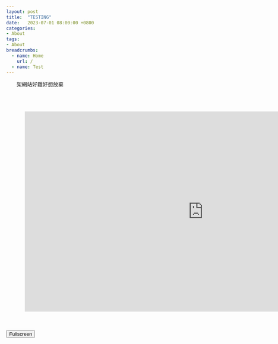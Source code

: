 ```yaml
---
layout: post
title:  "TESTING"
date:   2023-07-01 08:00:00 +0800
categories:
- About
tags:
- About
breadcrumbs:
  - name: Home
    url: /
  - name: Test
---
```

　　架網站好難好想放棄

<div id="contain" style="border: 50px rgba(255, 255, 255, 0) solid;">
  <iframe width="960" height="540" src="https://www.youtube.com/embed/VEg9_AvZv-I" title="YouTube video player" frameborder="0" allow="accelerometer; autoplay; clipboard-write; encrypted-media; gyroscope; picture-in-picture; web-share" allowfullscreen></iframe>
  <canvas id="canvas" width="1920" height="1080" style="width: 100%; height: 100%;"></canvas>
</div>
<script src="yes/docs/static/vendor/youtube.external.subtitle/youtube.external.subtitle.js"></script>
<script src="yes/docs/static/vendor/subtitles-parser/subtitles.parser.js"></script>
<button id="fullscreen-btn">Fullscreen</button>